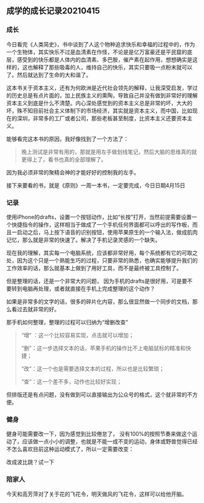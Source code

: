 ## 成学的成长记录20210415

### 成长

今日看完《人类简史》，书中谈到了人这个物种追求快乐和幸福的过程中的，作为一个生物体，其实快乐不过是血清素在作怪，不论是是亿万富豪还是平民窟的底层，感受到的快乐都是人体内的血清素、多巴胺，催产素在起作用，想想确实是这样的，这也解释了那些吸毒的人，维持自己的快乐，其实只要吸一点粉末就可以了。然后就达到了生命的大和谐了。

这本书关于资本主义，还有为何欧洲是近代社会领先的解释，让我深受启发，学过的历史总是有点片面的，加上民族主义的熏陶，导致自己并没有做到非常好的理解资本主义到底是什么不清楚。内心深处感觉到的资本主义总是非常的坏，大大的坏，殊不知目前社会主义体制下的市场经济，其实就是资本主义，而中国，比如现在的深圳，非常多的工厂或者公司，那些老板甚至制度，比资本主义还要资本主义。

能够看完这本书的原因，我好像找到了一个方法了：

> 晚上测试是非常有用的，那就是用左手做划线笔记，然后大脑的思维真的就更得上了，看书也真的全部理解了。

因为我必须非常的聚精会神的才能好好的控制我的左手。

接下来要看的书，就是《原则》一周一本书，一定要完成，今日日期4月15日

### 记录

使用iPhone的drafts，设置一个按钮动作，比如“长按”打开，当然前提需要设置一个快捷指令的操作，这样相当于做成了一个手机任何界面都可以呼出的写作板，而且一启动之后，马上按下语音的识别按钮，使用苹果原生的一个输入法，做成肌肉记忆，那么就是非常的快速了。解决了手机记录灵感的一个缺失。

现在我的理解，其实每一个电脑系统，应该都非常好用，每个系统都有它的可取之处，因为这个只是一个熟能生巧的过程，只要非常的熟悉，也确实能够提升我们的工作效率的话，那么就基本上做到了用好工具，而不是最终被工具控制了。

但是整理的话，还是一个非常大的问题， 因为手机的drafts是很好用，可是要不要转到电脑再处理，或者就直接在手机上完成整理的这个动作？

如果是非常多的文字的话，很多的碎片化内容，那么很显然做一个同步的文档，那么看过去就非常的好。

那手机如何整理，整理的过程可以归纳为“增删改查”

> “增” ：这一个比较容易实现，点击就可以增加；
>
> “删”：这一步选择文本的话，苹果手机的操作比不上电脑鼠标的精准和快捷；
>
> “改”：这一个也是需要选择文本的过程，所以也是比较繁琐；
>
> “查”：这一个差不多，动作也比较好实现；

但排版还是有点问题，没有做到可以直接输出为公众号的格式，这个就非常的不方便。

### 健身

健身可能需要改一下，因为感觉到比较倦怠了， 没有100%的按照节奏来做这个运动了，应该做一点小小的调整，也就是不能一成不变的运动，身体或野兽觉得已经不怎么喜欢目前这种运动模式了，所以一定需要改变：

改成波比跳？试一下

### 陪家人

今天和高芳萍对了关于花的飞花令，明天做风的飞花令，这样可以给他开脑。

